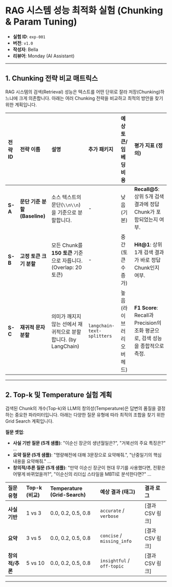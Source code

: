 # RAG 시스템 성능 최적화 실험 (Chunking & Param Tuning)

- **실험 ID**: `exp-001`
- **버전**: `v1.0`
- **작성자**: Bella
- **리뷰어**: Monday (AI Assistant)

---

## 1. Chunking 전략 비교 매트릭스

RAG 시스템의 검색(Retrieval) 성능은 텍스트를 어떤 단위로 잘라 저장(Chunking)하느냐에 크게 의존합니다. 아래는 여러 Chunking 전략을 비교하고 최적의 방안을 찾기 위한 계획입니다.

| 전략 ID | 전략 이름 | 설명 | 추가 패키지 | 예상 토큰/임베딩 비용 | 평가 지표 (정의) |
| :--- | :--- | :--- | :--- | :--- | :--- |
| **S-A** | **문단 기준 분할 (Baseline)** | 소스 텍스트의 문단(`\\n\\n`)을 기준으로 분할합니다. | - | 낮음 (기본) | **Recall@5**: 상위 5개 검색 결과에 정답 Chunk가 포함되었는지 여부. |
| **S-B** | **고정 토큰 크기 분할** | 모든 Chunk를 **150 토큰** 기준으로 자릅니다. (Overlap: 20 토큰) | - | 중간 (토큰 수 증가) | **Hit@1**: 상위 1개 검색 결과가 바로 정답 Chunk인지 여부. |
| **S-C** | **재귀적 문자 분할** | 의미가 깨지지 않는 선에서 재귀적으로 분할합니다. (by LangChain) | `langchain-text-splitters` | 높음 (라이브러리 오버헤드) | **F1 Score**: Recall과 Precision의 조화 평균으로, 검색 성능을 종합적으로 측정. |

---

## 2. Top-k 및 Temperature 실험 계획

검색된 Chunk의 개수(Top-k)와 LLM의 창의성(Temperature)은 답변의 품질을 결정하는 중요한 파라미터입니다. 아래는 다양한 질문 유형에 따라 최적의 조합을 찾기 위한 Grid Search 계획입니다.

**질문 셋업**:
- **사실 기반 질문 (5개 샘플)**: "이순신 장군의 생년월일은?", "거북선의 주요 특징은?" ...
- **요약 질문 (5개 샘플)**: "명량해전에 대해 3문장으로 요약해줘.", "난중일기의 핵심 내용을 요약해줘." ...
- **창의적/추론 질문 (5개 샘플)**: "만약 이순신 장군이 현대 무기를 사용했다면, 전황은 어떻게 바뀌었을까?", "이순신의 리더십 스타일을 MBTI로 분석한다면?" ...

| 질문 유형 | Top-k (비교) | Temperature (Grid-Search) | 예상 결과 (태그) | 결과 로그 |
| :--- | :--- | :--- | :--- | :--- |
| **사실 기반** | 1 vs 3 | 0.0, 0.2, 0.5, 0.8 | `accurate` / `verbose` | [결과 CSV 링크] |
| **요약** | 3 vs 5 | 0.0, 0.2, 0.5, 0.8 | `concise` / `missing_info` | [결과 CSV 링크] |
| **창의적/추론** | 5 vs 10 | 0.0, 0.2, 0.5, 0.8 | `insightful` / `off-topic` | [결과 CSV 링크] |

--- 